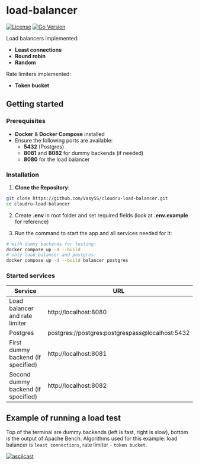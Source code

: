 # load-balancer

[![License](https://img.shields.io/github/license/vasyss/cloudru-load-balancer)](LICENSE)
[![Go Version](https://img.shields.io/github/go-mod/go-version/vasyss/segoya-backend)](go.mod)

Load balancers implemented:

- **Least connections**
- **Round robin**
- **Random**

Rate limiters implemented:

- **Token bucket**
<!-- - **Leaky bucket** -->

## Getting started

### Prerequisites

- **Docker** & **Docker Compose** installed
- Ensure the following ports are available:
  - **5432** (Postgres)
  - **8081** and **8082** for dummy backends (if needed)
  - **8080** for the load balancer

### Installation

1. **Clone the Repository**:

```sh
git clone https://github.com/VasySS/cloudru-load-balancer.git
cd cloudru-load-balancer
```

2. Create **.env** in root folder and set required fields (look at **.env.example** for reference)

3. Run the command to start the app and all services needed for it:

```sh
# with dummy backends for testing:
docker compose up -d --build
# only load balancer and postgres:
docker compose up -d --build balancer postgres
```

### Started services

| Service                             | URL                                             |
| ----------------------------------- | ----------------------------------------------- |
| Load balancer and rate limiter      | http://localhost:8080                           |
| Postgres                            | postgres://postgres:postgrespass@localhost:5432 |
| First dummy backend (if specified)  | http://localhost:8081                           |
| Second dummy backend (if specified) | http://localhost:8082                           |

## Example of running a load test

Top of the terminal are dummy backends (left is fast, right is slow), bottom is the output of Apache Bench. Algorithms used for this example: load balancer is `least connections`, rate limiter - `token bucket`.

[![asciicast](https://asciinema.org/a/FQjXm3NFjJ61Nhb1pmsYw7FOr.svg)](https://asciinema.org/a/FQjXm3NFjJ61Nhb1pmsYw7FOr)
